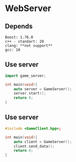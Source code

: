 # WebServer


## Depends
````text
Boost: 1.76.0
c++ - standart: 20
clang: **not support**
gcc: 10
````


## Use server

```cpp
import game_server;

int main(void){
    auto server = GameServer();
    server.start();
    return 0;
}
```


## Use server

```cpp
#include <GameClient.hpp>;

int main(void){
    auto client = GameServer();
    client.send_data();
    return 0;
}
```